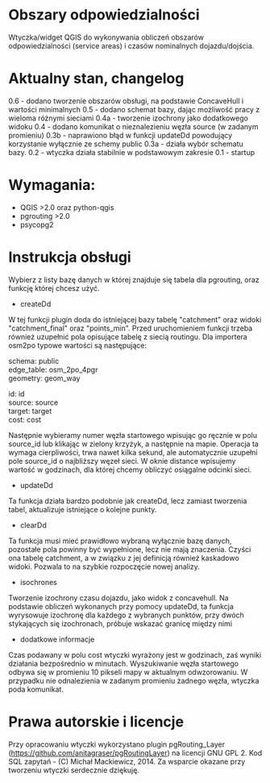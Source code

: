 # Obszary odpowiedzialności

Wtyczka/widget QGIS do wykonywania obliczeń obszarów odpowiedzialności (service areas) i czasów nominalnych dojazdu/dojścia.

# Aktualny stan, changelog

0.6 - dodano tworzenie obszarów obsługi, na podstawie ConcaveHull i wartości minimalnych
0.5 - dodano schemat bazy, dając możliwość pracy z wieloma różnymi sieciami
0.4a - tworzenie izochrony jako dodatkowego widoku
0.4 - dodano komunikat o nieznalezieniu węzła source (w zadanym promieniu)
0.3b - naprawiono błąd w funkcji updateDd powodujący korzystanie wyłącznie ze schemy public
0.3a - działa wybór schematu bazy. 
0.2 - wtyczka działa stabilnie w podstawowym zakresie
0.1 - startup

# Wymagania:

* QGIS >2.0 oraz python-qgis
* pgrouting >2.0
* psycopg2

# Instrukcja obsługi

Wybierz z listy bazę danych w której znajduje się tabela dla pgrouting, oraz funkcję której chcesz użyć.

* createDd

W tej funkcji plugin doda do istniejącej bazy tabelę "catchment" oraz widoki "catchment_final" oraz "points_min".
Przed uruchomieniem funkcji trzeba również uzupełnić pola opisujące tabelę z siecią routingu.
Dla importera osm2po typowe wartości są następujące:

schema: public  
edge_table: osm_2po_4pgr  
geometry: geom_way  

id: id  
source: source  
target: target  
cost: cost  

Następnie wybieramy numer węzła startowego wpisując go ręcznie w polu source_id lub klikając w zielony krzyżyk, a następnie na mapie. Operacja ta wymaga cierpliwości, trwa nawet kilka sekund, ale automatycznie uzupełni pole source_id o najbliższy węzeł sieci. W oknie distance wpisujemy wartość w godzinach, dla której chcemy obliczyć osiągalne odcinki sieci.

* updateDd

Ta funkcja działa bardzo podobnie jak createDd, lecz zamiast tworzenia tabel, aktualizuje istniejące o kolejne punkty. 

* clearDd

Ta funkcja musi mieć prawidłowo wybraną wyłącznie bazę danych, pozostałe pola powinny być wypełnione, lecz nie mają znaczenia. Czyści ona tabelę catchment, a w związku z jej definicją również kaskadowo widoki. Pozwala to na szybkie rozpoczęcie nowej analizy.

* isochrones

Tworzenie izochrony czasu dojazdu, jako widok z concavehull. Na podstawie obliczeń wykonanych przy pomocy updateDd, ta funkcja wyrysowuje izochronę dla każdego z wybranych punktów, przy dwóch stykających się izochronach, próbuje wskazać granicę między nimi

* dodatkowe informacje

Czas podawany w polu cost wtyczki wyrażony jest w godzinach, zaś wyniki działania bezpośrednio w minutach. Wyszukiwanie węzła startowego odbywa się w promieniu 10 pikseli mapy w aktualnym odwzorowaniu. W przypadku nie odnalezienia w zadanym promieniu żadnego węzła, wtyczka poda komunikat.

# Prawa autorskie i licencje

Przy opracowaniu wtyczki wykorzystano plugin pgRouting_Layer (https://github.com/anitagraser/pgRoutingLayer) na licencji GNU GPL 2.
Kod SQL zapytań - (C) Michał Mackiewicz, 2014.
Za wsparcie okazane przy tworzeniu wtyczki serdecznie dziękuję.
